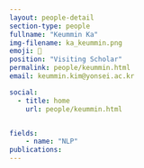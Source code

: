 ```yaml
---
layout: people-detail
section-type: people
fullname: "Keummin Ka"
img-filename: ka_keummin.png
emoji: 🎹
position: "Visiting Scholar"
permalink: people/keummin.html
email: keummin.kim@yonsei.ac.kr

social:
  - title: home
    url: people/keummin.html


fields:
    - name: "NLP"
publications:
---
```

